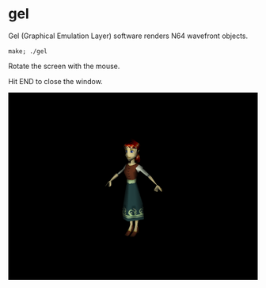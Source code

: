 # gel

Gel (Graphical Emulation Layer) software renders N64 wavefront objects.

    make; ./gel

Rotate the screen with the mouse.

Hit END to close the window.

![screenshot](scrots/2018-01-12-143239_800x600_scrot.png)
